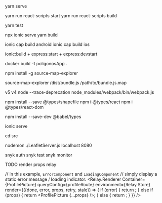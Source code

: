 yarn serve

yarn run react-scripts start
yarn run react-scripts build

yarn test

npx ionic serve 
yarn build

ionic cap build android
ionic cap build ios

ionic:build + express:start + express:devstart

docker build -t poligonosApp .

npm install -g source-map-explorer

source-map-explorer /dist/bundle.js /path/to/bundle.js.map

v5 v4
node --trace-deprecation node_modules/webpack/bin/webpack.js

npm install --save @types/shapefile
npm i @types/react
npm i @types/react-dom

npm install --save-dev @babel/types

ionic serve

cd src

nodemon ./LeafletServer.js localhost 8080

snyk auth
snyk test
snyk monitor

TODO
render props relay

// In this example, `ErrorComponent` and `LoadingComponent`
// simply display a static error message / loading indicator.
<Relay.Renderer
Container={ProfilePicture}
queryConfig={profileRoute}
environment={Relay.Store}
render={({done, error, props, retry, stale}) => {
if (error) {
return <ErrorComponent />;
} else if (props) {
return <ProfilePicture {...props} />;
} else {
return <LoadingComponent />;
}
}}
/>





